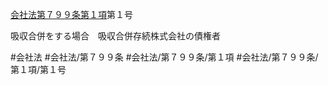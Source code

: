 [会社法第７９９条第１項](会社法＿＿＿＿第７９９条第１項)第１号

吸収合併をする場合　吸収合併存続株式会社の債権者


#会社法
#会社法/第７９９条
#会社法/第７９９条/第１項
#会社法/第７９９条/第１項/第１号
